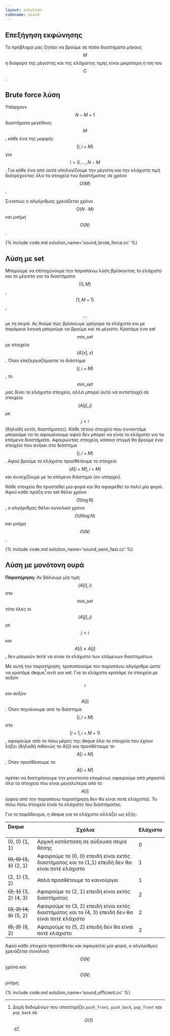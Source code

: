 ```yaml
---
layout: solution
codename: sound
---
```


## Επεξήγηση εκφώνησης
Το πρόβλημα μας ζητάει να βρούμε σε πόσα διαστήματα μήκους $$M$$ η διαφορά της μέγιστης και της ελάχιστης τιμής είναι μικρότερη ή ίση του $$C$$. 

## Brute force λύση
Υπάρχουν $$N-M+1$$ διαστήματα μεγέθους $$M$$, κάθε ένα της μορφής $$[i, i+M)$$ για $$i=0, \ldots , N-M$$. Για κάθε ένα από αυτά υπολογίζουμε την μέγιστη και την ελάχιστη τιμή διατρέχοντας όλα τα στοιχεία του διαστήματος σε χρόνο $$O(M)$$.

Συνεπώς ο αλγόριθμος χρειάζεται χρόνο $$O(N\cdot M)$$ και μνήμη $$O(N)$$. 

{% include code.md solution_name='sound_brute_force.cc' %}

## Λύση με set
Μπορούμε να επιταχύνουμε την παραπάνω λύση βρίσκοντας το ελάχιστο και το μέγιστο για τα διαστήματα $$[0, M)$$, $$[1, M+1)$$, $$\ldots$$ με τη σειρά. Ας δούμε πώς βρίσκουμε γρήγορα το ελάχιστο και με παρόμοια λογική μπορούμε να βρούμε και το μέγιστο. Κρατάμε ένα set $$min\_set$$ με στοιχεία $$(A[x], x)$$. Όταν επεξεργαζόμαστε το διάστημα $$[i, i+M)$$, το $$min\_set$$ μας δίνει το ελάχιστο στοιχείο, αλλά μπορεί αυτό να αντιστοιχεί σε στοιχείο $$(A[j], j)$$ με $$j < i$$ (δηλαδή εκτός διαστήματος). Κάθε τέτοιο στοιχείο που συναντάμε μπορούμε να το αφαιρέσουμε αφού δεν μπορεί να είναι το ελάχιστο για τα επόμενα διαστήματα. Αφαιρώντας στοιχεία, κάποια στιγμή θα βρούμε ένα στοιχείο που ανήκει στο διάστημα $$[i, i+M)$$. Αφού βρούμε το ελάχιστο προσθέτουμε το στοιχείο $$(A[i+M], i+M)$$ και συνεχίζουμε με το επόμενο διάστημα (αν υπάρχει). 

Κάθε στοιχείο θα προστεθεί μία φορά και θα αφαιρεθεί το πολύ μία φορά. Αφού κάθε πράξη στο set θέλει χρόνο $$O(\log{N})$$, ο αλγόριθμος θέλει συνολικό χρόνο $$O(N\log{N})$$ και μνήμη $$O(N)$$. 

{% include code.md solution_name='sound_semi_fast.cc' %}


## Λύση με μονότονη ουρά
**Παρατήρηση:** Αν βάλουμε μία τιμή $$(A[i], i)$$ στο $$min\_set$$ τότε όλες οι $$(A[j], j)$$ με $$j<i$$ και $$A[i] \leq A[j]$$, δεν μπορούν ποτέ να είναι το ελάχιστο των επόμενων διαστημάτων. 

Με αυτή την παρατήρηση, τροποποιούμε τον παραπάνω αλγόριθμο ώστε να κρατάμε deque[^1] αντί για set. Για το ελάχιστο κρατάμε τα στοιχεία με αύξον $$i$$ και αύξον $$A[i]$$. Όταν πηγαίνουμε από το διάστημα $$[i, i+M)$$ στο $$[i+1, i+M+1)$$, αφαιρούμε από το πίσω μέρος της deque όλα τα στοιχεία που έχουν λήξει (δηλαδή πιθανώς το A[i]) και προσθέτουμε το $$A[i+M]$$. Όταν προσθέσουμε το $$A[i+M]$$ πρέπει να διατηρήσουμε την μονοτονία επομένως αφαιρούμε από μπροστά όλα τα στοιχεία που είναι μεγαλύτερα από το $$A[i]$$ (αφού από την παραπάνω παρατήρηση δεν θα είναι ποτέ ελάχιστα). Το πίσω πίσω στοιχείο είναι το ελάχιστο του διαστήματος.

Για το παράδειγμα, η deque για το ελάχιστο αλλάζει ως εξής:

| Deque &nbsp; &nbsp; &nbsp; &nbsp; &nbsp; &nbsp; &nbsp; &nbsp; &nbsp;    | Σχόλια | Ελάχιστο |
| ----------- | ----------- | ----------- |
| (0, 0) (1, 1)  | Αρχική κατάσταση σε αύξουσα σειρά θέσης | 0 |
| ~~(0, 0) (1, 1)~~ (2, 1) | Αφαιρούμε το (0, 0) επειδή είναι εκτός διαστήματος και το (1,1) επειδή δεν θα είναι ποτέ ελάχιστο | 1 |
| (2, 1) (3, 2)  | Απλά προσθέτουμε το καινούργιο | 1 |
| ~~(2, 1)~~ (3, 2) (4, 3)  | Αφαιρούμε το (2, 1) επειδή είναι εκτός διαστήματος | 2 |
| ~~(3, 2) (4, 3)~~ (5, 2) | Αφαιρούμε το (3, 2) επειδή είναι εκτός διαστήματος και το (4, 3) επειδή δεν θα είναι ποτέ ελάχιστο | 2 |
| ~~(5, 2)~~ (6, 2) | Αφαιρούμε το (5, 2) επειδή δεν θα είναι ποτέ ελάχιστο | 2 |


Αφού κάθε στοιχείο προστίθεται και αφαιρείται μία φορά, ο αλγόριθμος χρειάζεται συνολικά $$O(N)$$ χρόνο και $$O(N)$$ μνήμη.

{% include code.md solution_name='sound_efficient.cc' %}

[^1]: Δομή δεδομένων που υποστηρίζει `push_front`, `push_back`, `pop_front` και `pop_back` σε $$O(1)$$.